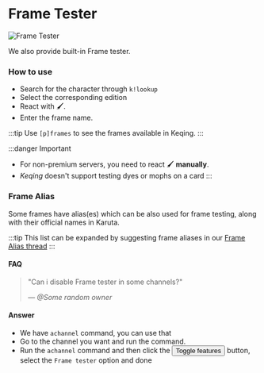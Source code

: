 # Frame Tester

![Frame Tester](https://cdn.discordapp.com/attachments/867945490786959382/942425919535071282/frametestermanually.gif ':size=100%')

We also provide built-in Frame tester.

### How to use
- Search for the character through `k!lookup` 
- Select the corresponding edition
- React with 🖌️.
- Enter the frame name.

:::tip
Use `[p]frames` to see the frames available in Keqing.
:::

:::danger Important
- For non-premium servers, you need to react 🖌️ **manually**.
- *Keqing* doesn't support testing dyes or mophs on a card 
:::

### Frame Alias

Some frames have alias(es) which can be also used for frame testing, along with their official names in Karuta.

:::tip
This list can be expanded by suggesting frame aliases in our [Frame Alias thread](https://discord.com/channels/867089739224317994/896952847713849344)
:::

#### FAQ

> "Can i disable Frame tester in some channels?"
>
> — *@Some random owner*

#### Answer
- We have `achannel` command, you can use that
- Go to the channel you want and run the command.
- Run the `achannel` command and then click the <button class="btn btn-primary">Toggle features</button> button, select the `Frame tester` option and done